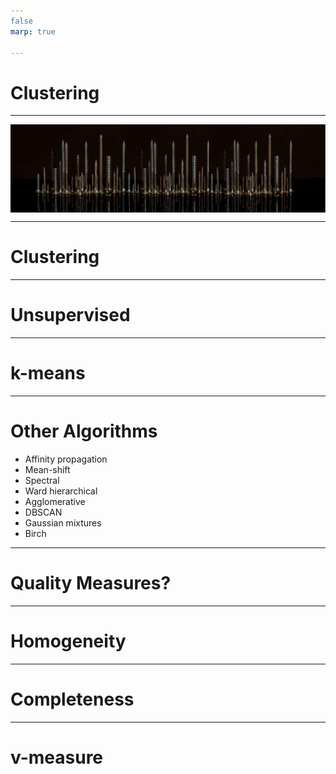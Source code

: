 ```yaml
---
false
marp: true

---
```


<style>
img[alt~="center"] {
  display: block;
  margin: 0 auto;
}
</style>

# Clustering

<!--
So far, we have learned about two very popular machine learning techniques: regression and classification.

Regression models predict a continuous target. These are targets such as housing prices, life expectancies, salaries, etc.

Classification models predict discrete values. These can be binary, e.g. whether someone survived the Titanic disaster. Or they can be multi-class, e.g. which handwritten digit is drawn in an image.

In this section, we are going to briefly look at clustering algorithms. These models are different from classification or regression models. The core purpose of the models is to discover relationships in datasets. These relationships provide insights that we might not have been able to derive ourselves.

In this course, we don't focus on clustering as much as we did regression and classification. Don't take this as a signal that clustering isn't important. Clustering algorithms are powerful, popular, and fundamental. However, they can be difficult to interpret and focus more on discovery than prediction.

Prediction is easy to measure: What is the r-squared score? What is the F1 score?

Clustering, though it can be measured (as we will see) is a little more nebulous. Sometimes data clusters in ways that are un-intuitive. Sometimes clusters are hard to decode.

-->

---

![center](res/clustering01.jpg)

<!--
Let's start our exploration of clustering with a hands-on exercise. The word "clustering" is fairly intuitive: you are attempting to group your data points. But what constitutes a group?

Let's start with a hands-on exercise. 

@Exercise (15 minutes) {
Break the class into groups of 3-4 students. Have each group take a pile of fasteners (or screws, bolts, pins, buttons etc.) and divide it into 6 distinct groups. Then go around and ask each group to describe their process. Why did they choose these clusters? Now ask the students to divide the pile into 4 distinct groups. Go around again and ask students to describe their process for creating these clusters. How different are they from the first clusters? Now try clustering into two groups. What changed as we lowered the number of clusters (typically denoted by k in ML)?
}

Image Details:
* [clustering01.jpg](https://pixabay.com/photos/darkness-panorama-background-3075379/): Pixabay License
-->

---

# Clustering 

<!--
"Cluster analysis or clustering is the task of grouping a set of objects in such a way that objects in the same group are more similar to each other than to those in other groups." https://en.wikipedia.org/wiki/Cluster_analysis

How does this compare to the algorithms that we have seen so far?

The algorithms we have seen so far attempt to map features to targets. Clustering instead tries to map features to class attributes.
-->

---

# Unsupervised 

<!--
We have worked with "supervised" learning so far. In supervised learning, we have "tagged" data that has been curated to train the model. For example, with classification, we knew exactly how many classes existed (e.g. 3 species of iris flower), and we had training data in which the species was provided for each data point. With unsupervised learning algorithms, we do not have labeled training data. The model effectively trains on unlabeled test data. When performing unsupervised clustering, we do not necessarily know the appropriate number of clusters, nor do we have a training set where the data points are labeled by their appropriate cluster.  

Clustering is typically an unsupervised process where patterns emerge from the data. It can be semi-supervised where some external data is used. Supervised clustering is basically classification.

-->

---

# k-means 

<!--
An algorithm called k-means is the most common clustering algorithm. You effectively performed a k-means in the clustering exercise earlier!

There are many more clustering algorithms, but k-means is the most common that you'll see in practice.

In this algorithm, we define a distance function and use that function to separate your data into 'k' groups.

What is a good distance function? That depends on your problem statement.
-->

---

# Other Algorithms

* Affinity propagation 
* Mean-shift 
* Spectral 
* Ward hierarchical 
* Agglomerative 
* DBSCAN 
* Gaussian mixtures 
* Birch 

<!--
Other algorithms include, but are not limited to what you see here.

Are they important? Yes!

Will you see them in practice? Maybe!

Remember, this is an active area of research and the most popular algorithms may change.

Source: https://scikit-learn.org/stable/modules/clustering.html
-->

---

# Quality Measures? 

<!--
We have seen quite a few measures of quality for regression and classification. Remember:

r-squared
MSE (mean squared error)
MAE (mean absolute error)
precision
accuracy
recall
F1

But how do you measure the quality of a clustering algorithm, since you don't have training/testing data with a "correct" label for the cluster? 

In cases where you do have labels for the data you can apply one of the measures that we have used previously.

There are also three new measures that are important for clustering when you are working with labeled classification data.
-->

---

# Homogeneity 

<!--
The first metric that we use is homogeneity. This metric ensures that each cluster contains only members of a single class.

The scale is from 0.0 to 1.0, where 1.0 consists of clusters that each contain one and only one class of object.

Basically, this amounts to: "does everything else in the cluster look roughly the same?"

However, this metric can be hacked by having a lot of clusters (make your k very big) so that each k contains only items in one class.
-->

---

# Completeness 

<!--
Another metric we will look at is 'completeness'. Completeness measures that all members of a given class are assigned to the same cluster.

Completeness scores range from 0.0 to 1.0 where 1.0 indicates that every object of a given label is in the same class.

We can hack this score by just having one class.
-->

---

# v-measure

<!--
Since homogeneity and completeness are somewhat opposed in how they can be increased, it is important to find a balance between the two. Similar to the F1 score that we have seen, there is a harmonic mean of homogeneity and completeness, called v-measure, that we can find that determines if both of these metrics are close and high.

Our model is typically better if the homogeneity and completeness are both high. We accomplish this by finding a high v-measure.

https://scikit-learn.org/stable/modules/generated/sklearn.metrics.v_measure_score.html
-->
